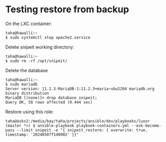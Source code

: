 # Testing restore from backup

On the LXC container:
```
taha@hawalli:~
$ sudo systemctl stop apache2.service
```

Delete snipeit working directory:
```
taha@hawalli:~
$ sudo rm -rf /opt/snipeit/
```

Delete the database
```
taha@hawalli:~
$ sudo mariadb
Server version: 11.2.3-MariaDB-1:11.2.3+maria~ubu2204 mariadb.org binary distribution
MariaDB [(none)]> drop database snipeit;
Query OK, 50 rows affected (0.444 sec)
```

Restore using this role:
```
taha@asks2:/media/bay/taha/projects/ansible/dev/playbooks/luxor
(master *>) $ ansible-playbook playbook-containers.yml --ask-become-pass --limit snipeit -e "{ snipeit_restore: { overwrite: true, timestamp: '20240507T140902' }}"
```
